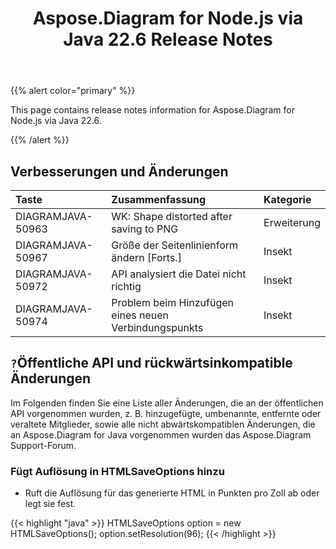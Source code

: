 ﻿---
title: Aspose.Diagram for Node.js via Java 22.6 Release Notes
type: docs
weight: 22
url: /de/java/aspose-diagram-for-node-js-via-java-22-6-release-notes/
---
{{% alert color="primary" %}}

This page contains release notes information for Aspose.Diagram for Node.js via Java 22.6.

{{% /alert %}}
## **Verbesserungen und Änderungen**  ##

|**Taste**|**Zusammenfassung**|**Kategorie**|
|:- |:- |:- |
|DIAGRAMJAVA-50963|WK: Shape distorted after saving to PNG|Erweiterung|
|DIAGRAMJAVA-50967|Größe der Seitenlinienform ändern [Forts.]|Insekt|
|DIAGRAMJAVA-50972|API analysiert die Datei nicht richtig|Insekt|
|DIAGRAMJAVA-50974|Problem beim Hinzufügen eines neuen Verbindungspunkts|Insekt|

## `?`**Öffentliche API und rückwärtsinkompatible Änderungen**
Im Folgenden finden Sie eine Liste aller Änderungen, die an der öffentlichen API vorgenommen wurden, z. B. hinzugefügte, umbenannte, entfernte oder veraltete Mitglieder, sowie alle nicht abwärtskompatiblen Änderungen, die an Aspose.Diagram for Java vorgenommen wurden das Aspose.Diagram Support-Forum.

### **Fügt Auflösung in HTMLSaveOptions hinzu**
- Ruft die Auflösung für das generierte HTML in Punkten pro Zoll ab oder legt sie fest.

{{< highlight "java" >}}
HTMLSaveOptions option = new HTMLSaveOptions();
option.setResolution(96);
{{< /highlight >}}
